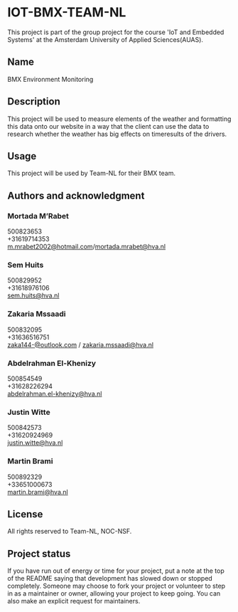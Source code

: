 # IOT-BMX-TEAM-NL

This project is part of the group project for the course 'IoT and Embedded Systems' at the Amsterdam University of Applied Sciences(AUAS).

## Name

BMX Environment Monitoring

## Description

This project will be used to measure elements of the weather and formatting this data onto our website in a way that the client can use the data to research whether the weather has big effects on timeresults of the drivers.

## Usage

This project will be used by Team-NL for their BMX team.

## Authors and acknowledgment

### Mortada M’Rabet

500823653  
+31619714353  
m.mrabet2002@hotmail.com/mortada.mrabet@hva.nl  

### Sem Huits

500829952  
+31618976106  
sem.huits@hva.nl  

### Zakaria Mssaadi

500832095  
+31636516751  
zaka144-@outlook.com / zakaria.mssaadi@hva.nl  

### Abdelrahman El-Khenizy

500854549  
+31628226294  
abdelrahman.el-khenizy@hva.nl  

### Justin Witte

500842573  
+31620924969  
justin.witte@hva.nl  

### Martin Brami

500892329  
+33651000673  
martin.brami@hva.nl  

## License

All rights reserved to Team-NL, NOC-NSF.

## Project status

If you have run out of energy or time for your project, put a note at the top of the README saying that development has slowed down or stopped completely. Someone may choose to fork your project or volunteer to step in as a maintainer or owner, allowing your project to keep going. You can also make an explicit request for maintainers.
